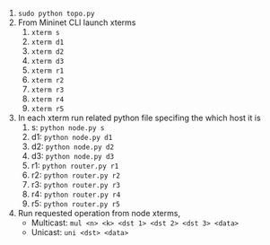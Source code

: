 1. `sudo python topo.py`
2. From Mininet CLI launch xterms
    1. `xterm s`
    2. `xterm d1`
    3. `xterm d2`
    4. `xterm d3`
    5. `xterm r1`
    6. `xterm r2`
    7. `xterm r3`
    8. `xterm r4`
    9. `xterm r5`
3. In each xterm run related python file specifing the which host it is
    1. s: `python node.py s`
    2. d1: `python node.py d1`
    3. d2: `python node.py d2`
    4. d3: `python node.py d3`
    5. r1: `python router.py r1`
    6. r2: `python router.py r2`
    7. r3: `python router.py r3`
    8. r4: `python router.py r4`
    9. r5: `python router.py r5`
4. Run requested operation from node xterms,
    - Multicast: `mul <n> <k> <dst 1> <dst 2> <dst 3> <data>`
    - Unicast: `uni <dst> <data>`
